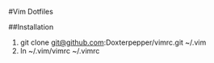 #Vim Dotfiles

##Installation
1. git clone git@github.com:Doxterpepper/vimrc.git ~/.vim
2. ln ~/.vim/vimrc ~/.vimrc
